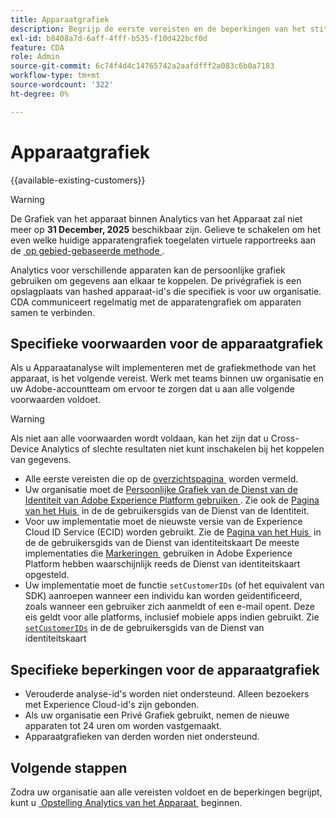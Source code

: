 ```yaml
---
title: Apparaatgrafiek
description: Begrijp de eerste vereisten en de beperkingen van het stitching van gegevens gebruikend de apparatengrafiek.
exl-id: b8408a7d-6aff-4fff-b535-f10d422bcf0d
feature: CDA
role: Admin
source-git-commit: 6c74f4d4c14765742a2aafdfff2a083c6b0a7183
workflow-type: tm+mt
source-wordcount: '322'
ht-degree: 0%

---
```



# Apparaatgrafiek

{{available-existing-customers}}

>[!WARNING]
>
>De Grafiek van het apparaat binnen Analytics van het Apparaat zal niet meer op **31 December, 2025** beschikbaar zijn. Gelieve te schakelen om het even welke huidige apparatengrafiek toegelaten virtuele rapportreeks aan de [&#x200B; op gebied-gebaseerde methode &#x200B;](/help/components/cda/field-based-stitching.md).
>

Analytics voor verschillende apparaten kan de persoonlijke grafiek gebruiken om gegevens aan elkaar te koppelen. De privégrafiek is een opslagplaats van hashed apparaat-id&#39;s die specifiek is voor uw organisatie. CDA communiceert regelmatig met de apparatengrafiek om apparaten samen te verbinden.

## Specifieke voorwaarden voor de apparaatgrafiek

Als u Apparaatanalyse wilt implementeren met de grafiekmethode van het apparaat, is het volgende vereist. Werk met teams binnen uw organisatie en uw Adobe-accountteam om ervoor te zorgen dat u aan alle volgende voorwaarden voldoet.

>[!WARNING]
>
>Als niet aan alle voorwaarden wordt voldaan, kan het zijn dat u Cross-Device Analytics of slechte resultaten niet kunt inschakelen bij het koppelen van gegevens.
>

* Alle eerste vereisten die op de [&#x200B; overzichtspagina &#x200B;](overview.md) worden vermeld.
* Uw organisatie moet de [&#x200B; Persoonlijke Grafiek van de Dienst van de Identiteit van Adobe Experience Platform gebruiken &#x200B;](https://business.adobe.com/products/experience-platform/identity-service.html). Zie ook de [&#x200B; Pagina van het Huis &#x200B;](https://experienceleague.adobe.com/docs/experience-platform/identity/home.html?lang=nl) in de de gebruikersgids van de Dienst van de Identiteit.
* Voor uw implementatie moet de nieuwste versie van de Experience Cloud ID Service (ECID) worden gebruikt. Zie de [&#x200B; Pagina van het Huis &#x200B;](https://experienceleague.adobe.com/docs/id-service/using/home.html) in de de gebruikersgids van de Dienst van identiteitskaart De meeste implementaties die [&#x200B; Markeringen &#x200B;](https://experienceleague.adobe.com/docs/experience-platform/tags/home.html) gebruiken in Adobe Experience Platform hebben waarschijnlijk reeds de Dienst van identiteitskaart opgesteld.
* Uw implementatie moet de functie `setCustomerIDs` (of het equivalent van SDK) aanroepen wanneer een individu kan worden geïdentificeerd, zoals wanneer een gebruiker zich aanmeldt of een e-mail opent. Deze eis geldt voor alle platforms, inclusief mobiele apps indien gebruikt. Zie [`setCustomerIDs` &#x200B;](https://experienceleague.adobe.com/docs/id-service/using/id-service-api/methods/setcustomerids.html) in de de gebruikersgids van de Dienst van identiteitskaart

## Specifieke beperkingen voor de apparaatgrafiek

* Verouderde analyse-id&#39;s worden niet ondersteund. Alleen bezoekers met Experience Cloud-id&#39;s zijn gebonden.
* Als uw organisatie een Privé Grafiek gebruikt, nemen de nieuwe apparaten tot 24 uren om worden vastgemaakt.
* Apparaatgrafieken van derden worden niet ondersteund.

## Volgende stappen

Zodra uw organisatie aan alle vereisten voldoet en de beperkingen begrijpt, kunt u [&#x200B; Opstelling Analytics van het Apparaat &#x200B;](setup.md) beginnen.
